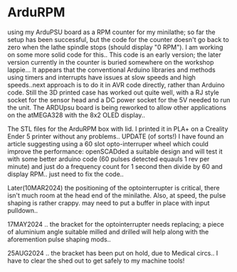 # ArduRPM
using my ArduPSU board as a RPM counter for my minilathe; so far the setup has been successful, but the code for the counter doesn't go back to zero when the lathe spindle stops (should display "0 RPM"). 
I am working on some more solid code for this..
This code is an early version; the later version currently in the counter is buried somewhere on the workshop lappie...
It appears that the conventional Arduino libraries and methods using timers and interrupts have issues at slow speeds and high speeds..next approach is to do it in AVR code directly, rather than Arduino code.
Still the 3D printed case has worked out quite well, with a RJ style socket for the sensor head and a DC power socket for the 5V needed to run the unit.
The ARDUpsu board is being reworked to allow other applications on the atMEGA328 with the 8x2 OLED display..

The STL files for the ArduRPM box with lid. I printed it in PLA+ on a Creality Ender 5 printer without any problems..
UPDATE (of sorts!)
I have found an article suggesting using a 60 slot opto-interruper wheel which could improve the performance: openSCADded a suitable design and will test it with some better arduino code (60 pulses detected equauls 1 rev per minute) and just do a frequency count for 1 second then divide by 60 and display RPM.. just need to fix the code.. 

Later(10MAR2024) the positioning of the optointerrupter is critical, there isn't much room at the head end of the minilathe. Also, at speed, the pulse shaping is rather crappy. may need to put a buffer in place with input pulldown.. 

17MAY2024 .. the bracket for the optointerrupter needs replacing; a piece of aluminium angle suitable milled and drilled will help along with the aforemention pulse shaping mods.. 

25AUG2024 .. the bracket has been put on hold, due to Medical circs.. I have to clear the shed out to get safely to my machine tools!
